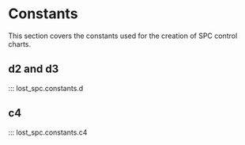 # Constants

This section covers the constants used for the creation of SPC control charts.

## d2 and d3

::: lost_spc.constants.d

## c4

::: lost_spc.constants.c4
